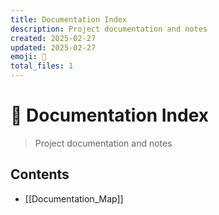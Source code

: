```yaml
---
title: Documentation Index
description: Project documentation and notes
created: 2025-02-27
updated: 2025-02-27
emoji: 📖
total_files: 1
---
```


# 📖 Documentation Index

> Project documentation and notes

## Contents

- [[Documentation_Map]]